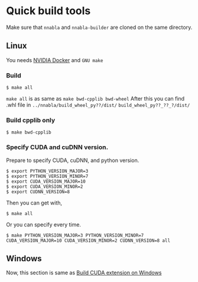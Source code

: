 # Quick build tools

Make sure that `nnabla` and `nnabla-builder` are cloned on the same directory.

## Linux

You needs [NVIDIA Docker](https://github.com/NVIDIA/nvidia-docker) and `GNU make`

### Build
```
$ make all
```
`make all` is as same as `make bwd-cpplib bwd-wheel`
After this you can find .whl file in `../nnabla/build_wheel_py??/dist/` `build_wheel_py??_??_?/dist/`

### Build cpplib only
```
$ make bwd-cpplib
```

### Specify CUDA and cuDNN version.

Prepare to specify CUDA, cuDNN, and python version.
```
$ export PYTHON_VERSION_MAJOR=3
$ export PYTHON_VERSION_MINOR=7
$ export CUDA_VERSION_MAJOR=10
$ export CUDA_VERSION_MINOR=2
$ export CUDNN_VERSION=8
```

Then you can get with,
```
$ make all
```

Or you can specify every time.
```
$ make PYTHON_VERSION_MAJOR=3 PYTHON_VERSION_MINOR=7 CUDA_VERSION_MAJOR=10 CUDA_VERSION_MINOR=2 CUDNN_VERSION=8 all
```

## Windows

Now, this section is same as [Build CUDA extension on Windows](build_windows.md)


